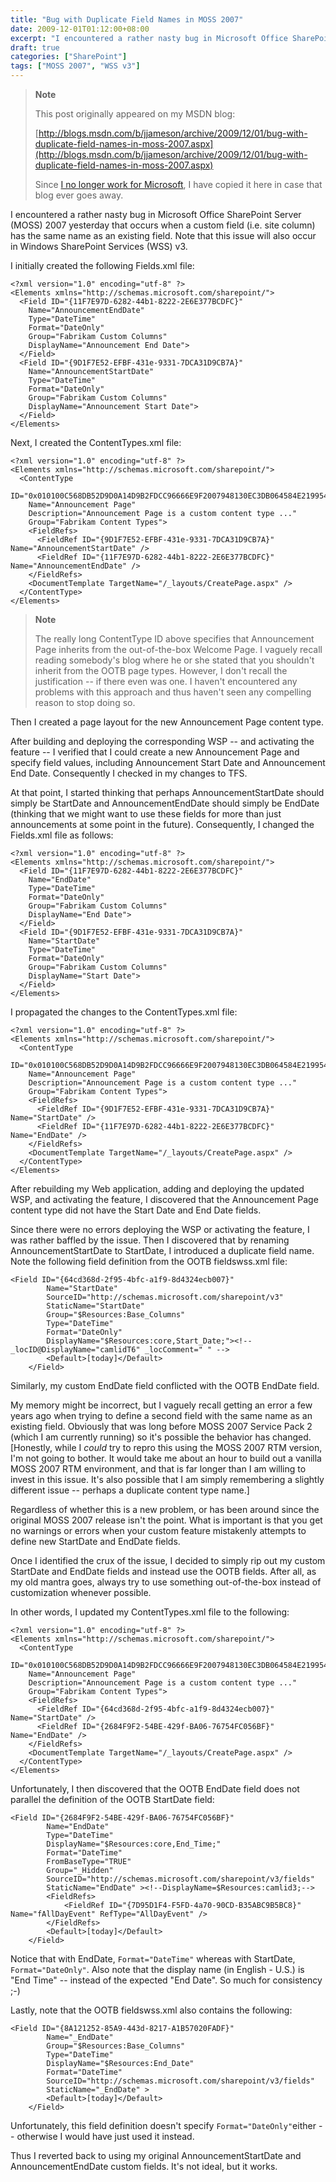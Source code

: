```yaml
---
title: "Bug with Duplicate Field Names in MOSS 2007"
date: 2009-12-01T01:12:00+08:00
excerpt: "I encountered a rather nasty bug in Microsoft Office SharePoint Server (MOSS) 2007 yesterday that occurs when a custom field (i.e. site column) has the same name as an existing field. Note that this issue will also occur in Windows SharePoint Services..."
draft: true
categories: ["SharePoint"]
tags: ["MOSS 2007", "WSS v3"]
---
```


> **Note**
> 
> This post originally appeared on my MSDN blog:  
>   
> 
> [http://blogs.msdn.com/b/jjameson/archive/2009/12/01/bug-with-duplicate-field-names-in-moss-2007.aspx](http://blogs.msdn.com/b/jjameson/archive/2009/12/01/bug-with-duplicate-field-names-in-moss-2007.aspx)
> 
> Since [I no longer work for Microsoft](/blog/jjameson/archive/2011/09/02/last-day-with-microsoft.aspx), I have copied it here in case that blog ever goes away.


I encountered a rather nasty bug in Microsoft Office SharePoint Server (MOSS) 2007 yesterday that occurs when a custom field (i.e. site column) has the same name as an existing field. Note that this issue will also occur in Windows SharePoint Services (WSS) v3.

I initially created the following Fields.xml file:


    <?xml version="1.0" encoding="utf-8" ?>
    <Elements xmlns="http://schemas.microsoft.com/sharepoint/">
      <Field ID="{11F7E97D-6282-44b1-8222-2E6E377BCDFC}"
        Name="AnnouncementEndDate"
        Type="DateTime"
        Format="DateOnly"
        Group="Fabrikam Custom Columns"
        DisplayName="Announcement End Date">
      </Field>
      <Field ID="{9D1F7E52-EFBF-431e-9331-7DCA31D9CB7A}"
        Name="AnnouncementStartDate"
        Type="DateTime"
        Format="DateOnly"
        Group="Fabrikam Custom Columns"
        DisplayName="Announcement Start Date">
      </Field>
    </Elements>


Next, I created the ContentTypes.xml file:


    <?xml version="1.0" encoding="utf-8" ?>
    <Elements xmlns="http://schemas.microsoft.com/sharepoint/">
      <ContentType
        ID="0x010100C568DB52D9D0A14D9B2FDCC96666E9F2007948130EC3DB064584E219954237AF390064DEA0F50FC8C147B0B6EA0636C4A7D400EF37EB6F40C54a21A3872B1E6CA5BC0A"
        Name="Announcement Page"
        Description="Announcement Page is a custom content type ..."
        Group="Fabrikam Content Types">
        <FieldRefs>
          <FieldRef ID="{9D1F7E52-EFBF-431e-9331-7DCA31D9CB7A}" Name="AnnouncementStartDate" />
          <FieldRef ID="{11F7E97D-6282-44b1-8222-2E6E377BCDFC}" Name="AnnouncementEndDate" />
        </FieldRefs>
        <DocumentTemplate TargetName="/_layouts/CreatePage.aspx" />
      </ContentType>
    </Elements>



> **Note**
> 
> The really long ContentType ID above specifies that Announcement Page inherits from the out-of-the-box Welcome Page. I vaguely recall reading somebody's blog where he or she stated that you shouldn't inherit from the OOTB page types. However, I don't recall the justification -- if there even was one. I haven't encountered any problems with this approach and thus haven't seen any compelling reason to stop doing so.


Then I created a page layout for the new Announcement Page content type.

After building and deploying the corresponding WSP -- and activating the feature -- I verified that I could create a new Announcement Page and specify field values, including Announcement Start Date and Announcement End Date. Consequently I checked in my changes to TFS.

At that point, I started thinking that perhaps AnnouncementStartDate should simply be StartDate and AnnouncementEndDate should simply be EndDate (thinking that we might want to use these fields for more than just announcements at some point in the future). Consequently, I changed the Fields.xml file as follows:


    <?xml version="1.0" encoding="utf-8" ?>
    <Elements xmlns="http://schemas.microsoft.com/sharepoint/">
      <Field ID="{11F7E97D-6282-44b1-8222-2E6E377BCDFC}"
        Name="EndDate"
        Type="DateTime"
        Format="DateOnly"
        Group="Fabrikam Custom Columns"
        DisplayName="End Date">
      </Field>
      <Field ID="{9D1F7E52-EFBF-431e-9331-7DCA31D9CB7A}"
        Name="StartDate"
        Type="DateTime"
        Format="DateOnly"
        Group="Fabrikam Custom Columns"
        DisplayName="Start Date">
      </Field>
    </Elements>


I propagated the changes to the ContentTypes.xml file:


    <?xml version="1.0" encoding="utf-8" ?>
    <Elements xmlns="http://schemas.microsoft.com/sharepoint/">
      <ContentType
        ID="0x010100C568DB52D9D0A14D9B2FDCC96666E9F2007948130EC3DB064584E219954237AF390064DEA0F50FC8C147B0B6EA0636C4A7D400EF37EB6F40C54a21A3872B1E6CA5BC0A"
        Name="Announcement Page"
        Description="Announcement Page is a custom content type ..."
        Group="Fabrikam Content Types">
        <FieldRefs>
          <FieldRef ID="{9D1F7E52-EFBF-431e-9331-7DCA31D9CB7A}" Name="StartDate" />
          <FieldRef ID="{11F7E97D-6282-44b1-8222-2E6E377BCDFC}" Name="EndDate" />
        </FieldRefs>
        <DocumentTemplate TargetName="/_layouts/CreatePage.aspx" />
      </ContentType>
    </Elements>


After rebuilding my Web application, adding and deploying the updated WSP, and activating the feature, I discovered that the Announcement Page content type did not have the Start Date and End Date fields.

Since there were no errors deploying the WSP or activating the feature, I was rather baffled by the issue. Then I discovered that by renaming AnnouncementStartDate to StartDate, I introduced a duplicate field name. Note the following field definition from the OOTB fieldswss.xml file:


    <Field ID="{64cd368d-2f95-4bfc-a1f9-8d4324ecb007}"
            Name="StartDate"
            SourceID="http://schemas.microsoft.com/sharepoint/v3"
            StaticName="StartDate"
            Group="$Resources:Base_Columns"
            Type="DateTime"
            Format="DateOnly"
            DisplayName="$Resources:core,Start_Date;"><!-- _locID@DisplayName="camlidT6" _locComment=" " -->
            <Default>[today]</Default>
        </Field>


Similarly, my custom EndDate field conflicted with the OOTB EndDate field.

My memory might be incorrect, but I vaguely recall getting an error a few years ago when trying to define a second field with the same name as an existing field. Obviously that was long before MOSS 2007 Service Pack 2 (which I am currently running) so it's possible the behavior has changed. [Honestly, while I *could* try to repro this using the MOSS 2007 RTM version, I'm not going to bother. It would take me about an hour to build out a vanilla MOSS 2007 RTM environment, and that is far longer than I am willing to invest in this issue. It's also possible that I am simply remembering a slightly different issue -- perhaps a duplicate content type name.]

Regardless of whether this is a new problem, or has been around since the original MOSS 2007 release isn't the point. What is important is that you get no warnings or errors when your custom feature mistakenly attempts to define new StartDate and EndDate fields.

Once I identified the crux of the issue, I decided to simply rip out my custom StartDate and EndDate fields and instead use the OOTB fields. After all, as my old mantra goes, always try to use something out-of-the-box instead of customization whenever possible.

In other words, I updated my ContentTypes.xml file to the following:


    <?xml version="1.0" encoding="utf-8" ?>
    <Elements xmlns="http://schemas.microsoft.com/sharepoint/">
      <ContentType
        ID="0x010100C568DB52D9D0A14D9B2FDCC96666E9F2007948130EC3DB064584E219954237AF390064DEA0F50FC8C147B0B6EA0636C4A7D400EF37EB6F40C54a21A3872B1E6CA5BC0A"
        Name="Announcement Page"
        Description="Announcement Page is a custom content type ..."
        Group="Fabrikam Content Types">
        <FieldRefs>
          <FieldRef ID="{64cd368d-2f95-4bfc-a1f9-8d4324ecb007}" Name="StartDate" />
          <FieldRef ID="{2684F9F2-54BE-429f-BA06-76754FC056BF}" Name="EndDate" />
        </FieldRefs>
        <DocumentTemplate TargetName="/_layouts/CreatePage.aspx" />
      </ContentType>
    </Elements>


Unfortunately, I then discovered that the OOTB EndDate field does not parallel the definition of the OOTB StartDate field:


    <Field ID="{2684F9F2-54BE-429f-BA06-76754FC056BF}"
            Name="EndDate"
            Type="DateTime"
            DisplayName="$Resources:core,End_Time;"
            Format="DateTime"
            FromBaseType="TRUE"
            Group="_Hidden"
            SourceID="http://schemas.microsoft.com/sharepoint/v3/fields"
            StaticName="EndDate" ><!--DisplayName=$Resources:camlid3;-->
            <FieldRefs>
                <FieldRef ID="{7D95D1F4-F5FD-4a70-90CD-B35ABC9B5BC8}" Name="fAllDayEvent" RefType="AllDayEvent" />
            </FieldRefs>
            <Default>[today]</Default>
        </Field>


Notice that with EndDate, `Format="DateTime"` whereas with StartDate, `Format="DateOnly"`. Also note that the display name (in English - U.S.) is "End Time" -- instead of the expected "End Date". So much for consistency ;-)

Lastly, note that the OOTB fieldswss.xml also contains the following:


    <Field ID="{8A121252-85A9-443d-8217-A1B57020FADF}"
            Name="_EndDate"
            Group="$Resources:Base_Columns"
            Type="DateTime"
            DisplayName="$Resources:End_Date"
            Format="DateTime"
            SourceID="http://schemas.microsoft.com/sharepoint/v3/fields"
            StaticName="_EndDate" >
            <Default>[today]</Default>
        </Field>


Unfortunately, this field definition doesn't specify `Format="DateOnly"`either -- otherwise I would have just used it instead.

Thus I reverted back to using my original AnnouncementStartDate and AnnouncementEndDate custom fields. It's not ideal, but it works.

